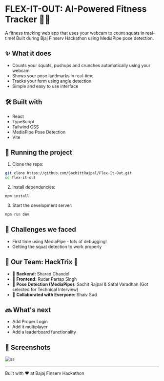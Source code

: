 # FLEX-IT-OUT: AI-Powered Fitness Tracker 🏋️‍♂️

A fitness tracking web app that uses your webcam to count squats in real-time! Built during Bjaj Finserv Hackathon using MediaPipe pose detection.

## ✨ What it does

- Counts your squats, pushups and crunches automatically using your webcam
- Shows your pose landmarks in real-time
- Tracks your form using angle detection
- Simple and easy to use interface

## 🛠️ Built with

- React 
- TypeScript
- Tailwind CSS
- MediaPipe Pose Detection
- Vite

## 🚀 Running the project

1. Clone the repo:
```bash
git clone https://github.com/SachittRajpal/Flex-It-Out.git
cd flex-it-out
```

2. Install dependencies:
```bash
npm install
```

3. Start the development server:
```bash
npm run dev
```

## 💪 Challenges we faced

* First time using MediaPipe - lots of debugging!
* Getting the squat detection to work properly 

## 👥 Our Team: HackTrix 🚀  

- 🔹 **Backend:** Sharad Chandel  
- 🔹 **Frontend:** Rudar Partap Singh  
- 🔹 **Pose Detection (MediaPipe):** Sachit Rajpal & Safal Varadhan (Got selected for Technical Interview)
- 🔹 **Collaborated with Everyone:** Shaiv Sud  

## 🔜 What's next

* Add Proper Login
* Add it multiplayer
* Add a leaderboard functionality
  
## 📸 Screenshots

![ss](https://github.com/user-attachments/assets/2020f0bd-709e-4571-8067-aa67d349f307)

---
Built with ❤️ at Bajaj Finserv Hackathon 
